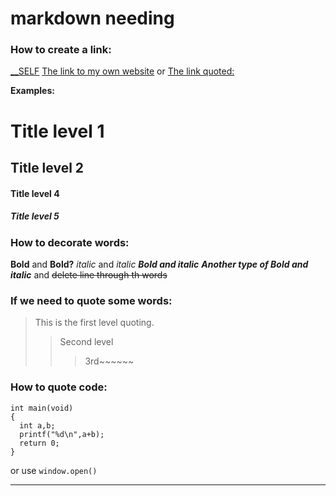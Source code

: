 # markdown needing



### How to create a link:
[__SELF](http://www.orcsera.com)
[The link to my own website](https://www.orcsera.com)
or
[The link quoted:][1]


**Examples:**
# Title level 1
## Title level 2
#### Title level 4
##### Title level 5

### How to decorate words:
**Bold** and __Bold?__
*italic* and _italic_
***Bold and italic***
___Another type of Bold and italic___
and
~~delete line through th words~~

### If we need to quote some words:
>This is the first level quoting.
>>Second level
>>>3rd~~~~~~


### How to quote code:
```
int main(void)
{
  int a,b;
  printf("%d\n",a+b);
  return 0;
}
```
or use `window.open()`


***
[1]:http://www.orcsera.com


